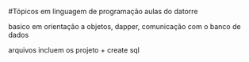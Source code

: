 #Tópicos em linguagem de programação
aulas do datorre

basico em orientação a objetos, dapper, comunicação com o banco de dados

arquivos incluem os projeto + create sql
